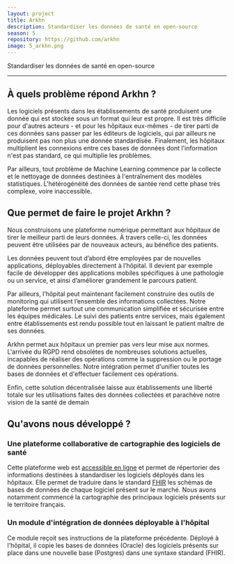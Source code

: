```yaml
---
layout: project
title: Arkhn
description: Standardiser les données de santé en open-source
season: 5
repository: https://github.com/arkhn
image: 5_arkhn.png
---
```


Standardiser les données de santé en open-source

---

## À quels problème répond Arkhn ?

Les logiciels présents dans les établissements de santé produisent une donnée qui est stockée sous un format qui leur est propre. Il est très difficile pour d'autres acteurs - et pour les hôpitaux eux-mêmes - de tirer parti de ces données sans passer par les éditeurs de logiciels, qui par ailleurs ne produisent pas non plus une donnée standardisée. Finalement, les hôpitaux multiplient les connexions entre ces bases de données dont l'information n'est pas standard, ce qui multiplie les problèmes.

Par ailleurs, tout problème de Machine Learning commence par la collecte et le nettoyage de données destinées à l'entraînement des modèles statistiques. L'hétérogénéité des données de santée rend cette phase très complexe, voire inaccessible.

## Que permet de faire le projet Arkhn ?

Nous construisons une plateforme numérique permettant aux hôpitaux de tirer le meilleur parti de leurs données. À travers celle-ci, les données peuvent être utilisées par de nouveaux acteurs, au bénéfice des patients.

Les données peuvent tout d’abord être employées par de nouvelles applications, déployables directement à l’hôpital. Il devient par exemple facile de développer des applications mobiles spécifiques à une pathologie ou un service, et ainsi d’améliorer grandement le parcours patient.

Par ailleurs, l’hôpital peut maintenant facilement construire des outils de monitoring qui utilisent l’ensemble des informations collectées. Notre plateforme permet surtout une communication simplifiée et sécurisée entre les équipes médicales. Le suivi des patients entre services, mais également entre établissements est rendu possible tout en laissant le patient maître de ses données.

Arkhn permet aux hôpitaux un premier pas vers leur mise aux normes. L'arrivée du RGPD rend obsolètes de nombreuses solutions actuelles, incapables de réaliser des opérations comme la suppression ou le portage de données personnelles. Notre intégration permet d'unifier toutes les bases de données et d'effectuer facilement ces opérations.

Enfin, cette solution décentralisée laisse aux établissements une liberté totale sur les utilisations faites des données collectées et parachève notre vision de la santé de demain

## Qu'avons nous développé ?

### Une plateforme collaborative de cartographie des logiciels de santé

Cette plateforme web est [accessible en ligne](https://live.arkhn.org) et permet de répertorier des informations destinées à standardiser les logiciels déployés dans les hôpitaux. Elle permet de traduire dans le standard [FHIR](https://www.hl7.org/fhir/) les schémas de bases de données de chaque logiciel présent sur le marché. Nous avons notamment commencé la cartographie des principaux logiciels présents sur le territoire français.

### Un module d'intégration de données déployable à l'hôpital

Ce module reçoit ses instructions de la plateforme précédente. Déployé à l'hôpital, il copie les bases de données (Oracle) des logiciels présents sur place dans une nouvelle base (Postgres) dans une syntaxe standard (FHIR).
